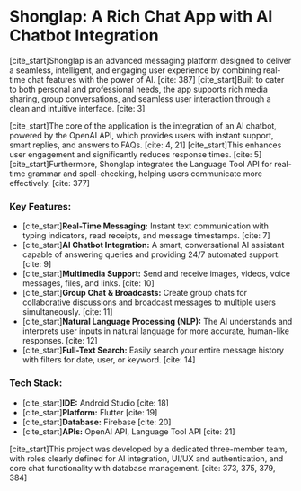 # Shonglap: A Rich Chat App with AI Chatbot Integration

[cite_start]Shonglap is an advanced messaging platform designed to deliver a seamless, intelligent, and engaging user experience by combining real-time chat features with the power of AI. [cite: 387] [cite_start]Built to cater to both personal and professional needs, the app supports rich media sharing, group conversations, and seamless user interaction through a clean and intuitive interface. [cite: 3]

[cite_start]The core of the application is the integration of an AI chatbot, powered by the OpenAI API, which provides users with instant support, smart replies, and answers to FAQs. [cite: 4, 21] [cite_start]This enhances user engagement and significantly reduces response times. [cite: 5] [cite_start]Furthermore, Shonglap integrates the Language Tool API for real-time grammar and spell-checking, helping users communicate more effectively. [cite: 377]

### Key Features:
* [cite_start]**Real-Time Messaging:** Instant text communication with typing indicators, read receipts, and message timestamps. [cite: 7]
* [cite_start]**AI Chatbot Integration:** A smart, conversational AI assistant capable of answering queries and providing 24/7 automated support. [cite: 9]
* [cite_start]**Multimedia Support:** Send and receive images, videos, voice messages, files, and links. [cite: 10]
* [cite_start]**Group Chat & Broadcasts:** Create group chats for collaborative discussions and broadcast messages to multiple users simultaneously. [cite: 11]
* [cite_start]**Natural Language Processing (NLP):** The AI understands and interprets user inputs in natural language for more accurate, human-like responses. [cite: 12]
* [cite_start]**Full-Text Search:** Easily search your entire message history with filters for date, user, or keyword. [cite: 14]

### Tech Stack:
* [cite_start]**IDE:** Android Studio [cite: 18]
* [cite_start]**Platform:** Flutter [cite: 19]
* [cite_start]**Database:** Firebase [cite: 20]
* [cite_start]**APIs:** OpenAI API, Language Tool API [cite: 21]

[cite_start]This project was developed by a dedicated three-member team, with roles clearly defined for AI integration, UI/UX and authentication, and core chat functionality with database management. [cite: 373, 375, 379, 384]
